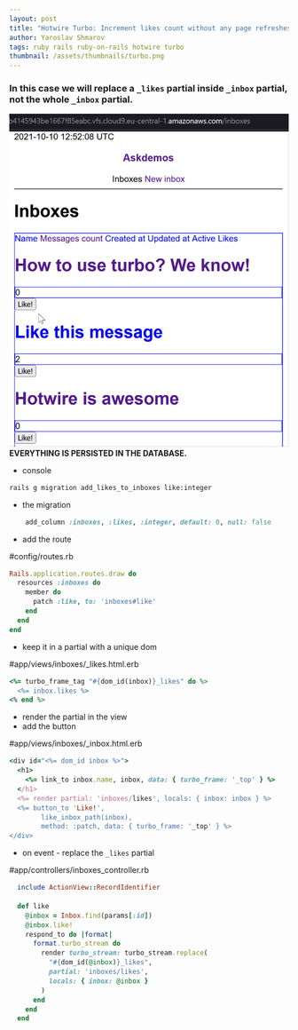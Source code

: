 ```yaml
---
layout: post
title: "Hotwire Turbo: Increment likes count without any page refreshes"
author: Yaroslav Shmarov
tags: ruby rails ruby-on-rails hotwire turbo
thumbnail: /assets/thumbnails/turbo.png
---
```


### In this case we will replace a `_likes` partial inside `_inbox` partial, not the whole `_inbox` partial.

![turbo-frame-replace-button](/assets/images/turbo-like-without-refresh.gif)
**EVERYTHING IS PERSISTED IN THE DATABASE.**

* console

```sh
rails g migration add_likes_to_inboxes like:integer
```

* the migration

```ruby
    add_column :inboxes, :likes, :integer, default: 0, null: false

```

* add the route

#config/routes.rb
```ruby
Rails.application.routes.draw do
  resources :inboxes do
    member do
      patch :like, to: 'inboxes#like'
    end
  end
end
```

* keep it in a partial with a unique dom

#app/views/inboxes/_likes.html.erb
```ruby
<%= turbo_frame_tag "#{dom_id(inbox)}_likes" do %>
  <%= inbox.likes %>
<% end %>
```

* render the partial in the view
* add the button

#app/views/inboxes/_inbox.html.erb
```ruby
<div id="<%= dom_id inbox %>">
  <h1>
    <%= link_to inbox.name, inbox, data: { turbo_frame: '_top' } %>
  </h1>
  <%= render partial: 'inboxes/likes', locals: { inbox: inbox } %>
  <%= button_to 'Like!',
        like_inbox_path(inbox),
        method: :patch, data: { turbo_frame: '_top' } %>
</div>
```

* on event - replace the `_likes` partial

#app/controllers/inboxes_controller.rb
```ruby
  include ActionView::RecordIdentifier

  def like
    @inbox = Inbox.find(params[:id])
    @inbox.like!
    respond_to do |format|
      format.turbo_stream do
        render turbo_stream: turbo_stream.replace(
          "#{dom_id(@inbox)}_likes",
          partial: 'inboxes/likes',
          locals: { inbox: @inbox }
        )
      end
    end
  end
```
